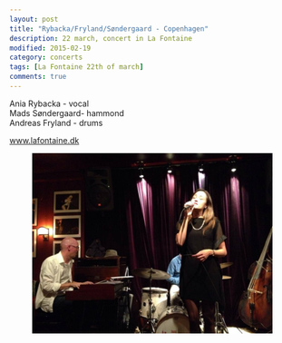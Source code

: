 ```yaml
---
layout: post
title: "Rybacka/Fryland/Søndergaard - Copenhagen"
description: 22 march, concert in La Fontaine
modified: 2015-02-19
category: concerts
tags: [La Fontaine 22th of march]
comments: true
---
```


Ania Rybacka - vocal<br>
Mads Søndergaard- hammond<br>
Andreas Fryland - drums<br>

<a href="http://www.lafontaine.dk/koncerter/">www.lafontaine.dk</a>



<figure>
   <img src="/images/La Fontaine.jpg"></a>
</figure>
